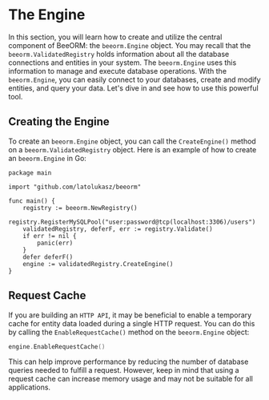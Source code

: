 # The Engine

In this section, you will learn how to create and utilize the central component of BeeORM: the `beeorm.Engine` object. You may recall that the `beeorm.ValidatedRegistry` holds information about all the database connections and entities in your system. The `beeorm.Engine` uses this information to manage and execute database operations. With the `beeorm.Engine`, you can easily connect to your databases, create and modify entities, and query your data. Let's dive in and see how to use this powerful tool.

## Creating the Engine

To create an `beeorm.Engine` object, you can call the `CreateEngine()` method on a `beeorm.ValidatedRegistry` object. Here is an example of how to create an `beeorm.Engine` in Go:

```go{13}
package main

import "github.com/latolukasz/beeorm"

func main() {
    registry := beeorm.NewRegistry()
    registry.RegisterMySQLPool("user:password@tcp(localhost:3306)/users")
    validatedRegistry, deferF, err := registry.Validate()
    if err != nil {
        panic(err)
    }
    defer deferF()
    engine := validatedRegistry.CreateEngine()
}  
```

## Request Cache

If you are building an `HTTP API`, it may be beneficial to enable a temporary cache for entity data loaded during a single HTTP request. You can do this by calling the `EnableRequestCache()` method on the `beeorm.Engine` object:

```go
engine.EnableRequestCache()
```

This can help improve performance by reducing the number of database queries needed to fulfill a request. However, keep in mind that using a request cache can increase memory usage and may not be suitable for all applications.
